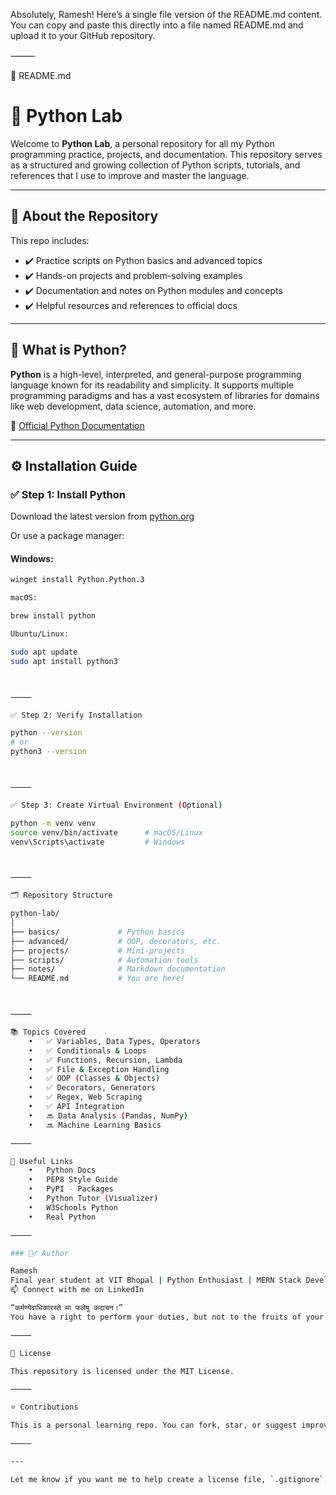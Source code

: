 Absolutely, Ramesh! Here’s a single file version of the README.md content. You can copy and paste this directly into a file named README.md and upload it to your GitHub repository.

⸻

📂 README.md

# 🐍 Python Lab

Welcome to **Python Lab**, a personal repository for all my Python programming practice, projects, and documentation. This repository serves as a structured and growing collection of Python scripts, tutorials, and references that I use to improve and master the language.

---

## 📌 About the Repository

This repo includes:

- ✔️ Practice scripts on Python basics and advanced topics  
- ✔️ Hands-on projects and problem-solving examples  
- ✔️ Documentation and notes on Python modules and concepts  
- ✔️ Helpful resources and references to official docs  

---

## 🐍 What is Python?

**Python** is a high-level, interpreted, and general-purpose programming language known for its readability and simplicity. It supports multiple programming paradigms and has a vast ecosystem of libraries for domains like web development, data science, automation, and more.

🔗 [Official Python Documentation](https://docs.python.org/3/)

---

## ⚙️ Installation Guide

### ✅ Step 1: Install Python

Download the latest version from [python.org](https://www.python.org/downloads/)

Or use a package manager:

#### Windows:
```bash
winget install Python.Python.3

macOS:

brew install python

Ubuntu/Linux:

sudo apt update
sudo apt install python3



⸻

✅ Step 2: Verify Installation

python --version
# or
python3 --version



⸻

✅ Step 3: Create Virtual Environment (Optional)

python -m venv venv
source venv/bin/activate      # macOS/Linux
venv\Scripts\activate         # Windows



⸻

🗂️ Repository Structure

python-lab/
│
├── basics/             # Python basics
├── advanced/           # OOP, decorators, etc.
├── projects/           # Mini-projects
├── scripts/            # Automation tools
├── notes/              # Markdown documentation
└── README.md           # You are here!



⸻

📚 Topics Covered
	•	✅ Variables, Data Types, Operators
	•	✅ Conditionals & Loops
	•	✅ Functions, Recursion, Lambda
	•	✅ File & Exception Handling
	•	✅ OOP (Classes & Objects)
	•	✅ Decorators, Generators
	•	✅ Regex, Web Scraping
	•	✅ API Integration
	•	🔜 Data Analysis (Pandas, NumPy)
	•	🔜 Machine Learning Basics

⸻

🔗 Useful Links
	•	Python Docs
	•	PEP8 Style Guide
	•	PyPI - Packages
	•	Python Tutor (Visualizer)
	•	W3Schools Python
	•	Real Python

⸻

### 🙋‍♂️ Author

Ramesh
Final year student at VIT Bhopal | Python Enthusiast | MERN Stack Developer | Learning Generative AI
📫 Connect with me on LinkedIn

“कर्मण्येवाधिकारस्ते मा फलेषु कदाचन।”
You have a right to perform your duties, but not to the fruits of your actions.

⸻

📌 License

This repository is licensed under the MIT License.

⸻

⭐ Contributions

This is a personal learning repo. You can fork, star, or suggest improvements via pull requests or issues.

⸻

---

Let me know if you want me to help create a license file, `.gitignore`, or organize folder templates as well!
